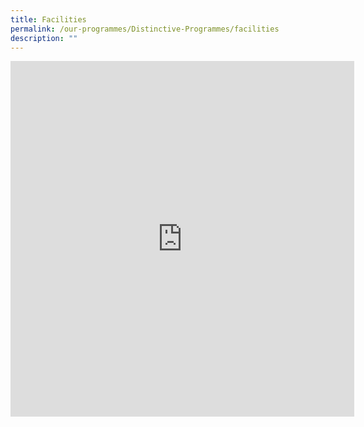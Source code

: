 ```yaml
---
title: Facilities
permalink: /our-programmes/Distinctive-Programmes/facilities
description: ""
---
```


<iframe allowfullscreen="true" height="569" width="550" frameborder="0" src="https://docs.google.com/presentation/d/e/2PACX-1vTF42XEEJ1pKw6HTcHNyCgNT6d98lqffj0Rc80RuAJc0qmyON_0QXBwrPPseRT-DqUxZjz2TZxFuasT/embed?start=true&amp;loop=true&amp;delayms=3000"></iframe>